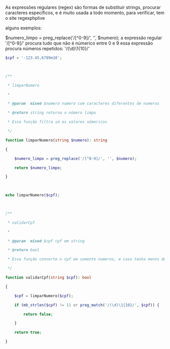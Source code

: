 As expressões regulares (regex) são formas de substituir strings, procurar caracteres especificos, e é muito usada a todo momento, para verificar, tem o site regexphplive

alguns exemplos:

$numero_limpo = preg_replace('/[^0-9]/', '', $numero);
a expressão regular '/[^0-9]/' procura tudo que não é númerico entre 0 e 9
essa expressão procura números repetidos: '/(\d)\1{10}/'

```php
$cpf = '-123.45,6789m10';

  

/**

 * limparNumero

 *

 * @param  mixed $numero numero com caracteres diferentes de numeros

 * @return string retorna o número limpo

 * Essa função filtra só os valores númericos

 */

function limparNumero(string $numero): string

{

    $numero_limpo = preg_replace('/[^0-9]/', '', $numero);

    return $numero_limpo;

}

  

echo limparNumero($cpf);

  

/**

 * validarCpf

 *

 * @param  mixed $cpf cpf em string

 * @return bool

 * Essa função converte o cpf em somente numeros, e caso tenha menos de 11 caracteres, ou seja numero repetido, retorna false

 */

function validarCpf(string $cpf): bool

{

    $cpf = limparNumero($cpf);

    if (mb_strlen($cpf) != 11 or preg_match('/(\d)\1{10}/', $cpf)) {

        return false;

    }

    return true;

}
```